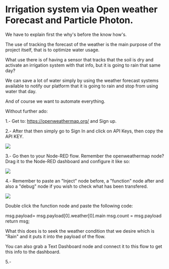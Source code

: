 # Irrigation system via Open weather Forecast and Particle Photon. 

We have to explain first the why's before the know how's.

The use of tracking the forecast of the weather is the main purpose of the project itself, that is to optimize water usage.

What use there is of having a sensor that tracks that the soil is dry and activate an irrigation system with that info, but it is going to rain that same day?

We can save a lot of water simply by using the weather forecast systems available to notify our platform that it is going to rain and stop from using water that day.

And of course we want to automate everything.

Without further ado:

1.- Get to: https://openweathermap.org/ and Sign up.

2.- After that then simply go to Sign In and click on API Keys, then copy the API KEY.

<img src="https://image.ibb.co/nvKpTo/openweather.jpg">

3.- Go then to your Node-RED flow. Remember the openweathermap node? Drag it to the Node-RED dashboard and configure it like so:

<img src="https://image.ibb.co/k1DV18/apikeyweather.jpg">

4.- Remember to paste an "Inject" node before, a "function" node after and also a "debug" node if you wish to check what has been transfered.

<img src="https://image.ibb.co/dMt8oo/openw.jpg">

Double click the function node and paste the following code:

msg.payload= msg.payload[0].weather[0].main
msg.count = msg.payload
return msg;

What this does is to seek the weather condition that we desire which is "Rain" and it puts it into the payload of the flow.

You can also grab a Text Dashboard node and connect it to this flow to get this info to the dashboard.

5.-
